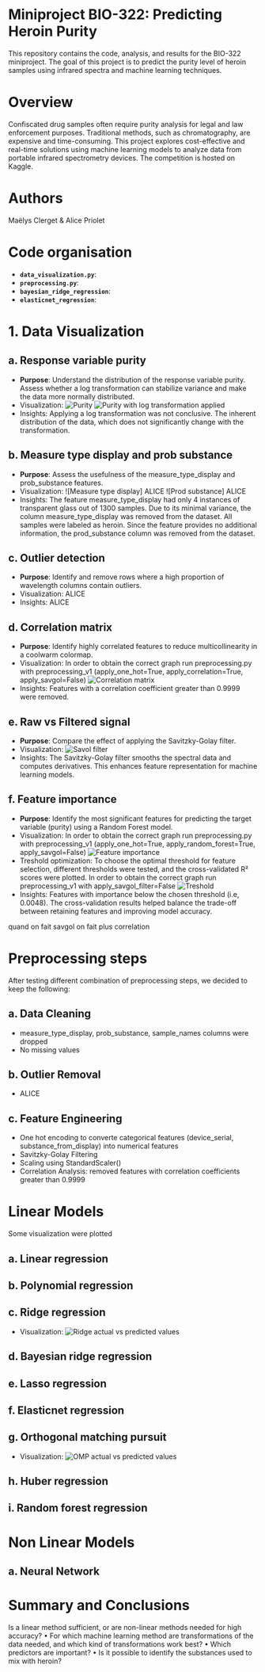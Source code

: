 # Miniproject BIO-322: Predicting Heroin Purity
This repository contains the code, analysis, and results for the BIO-322 miniproject. The goal of this project is to predict the purity level of heroin samples using infrared spectra and machine learning techniques.

# Overview 
Confiscated drug samples often require purity analysis for legal and law enforcement purposes. Traditional methods, such as chromatography, are expensive and time-consuming. This project explores cost-effective and real-time solutions using machine learning models to analyze data from portable infrared spectrometry devices. The competition is hosted on Kaggle.

# Authors
Maëlys Clerget & Alice Priolet 

# Code organisation 

- **`data_visualization.py`**: 
- **`preprocessing.py`**: 
- **`bayesian_ridge_regression`**: 
- **`elasticnet_regression`**: 

# 1. Data Visualization

## a. Response variable purity 
- **Purpose**: Understand the distribution of the response variable purity. Assess whether a log transformation can stabilize variance and make the data more normally distributed.
- Visualization: 
![Purity](response_variable.png)
![Purity with log transformation applied](response_variable_log.png)
- Insights: Applying a log transformation was not conclusive. The inherent distribution of the data, which does not significantly change with the transformation.

## b. Measure type display and prob substance
- **Purpose**: Assess the usefulness of the measure_type_display and prob_substance features.
- Visualization: 
![Measure type display] ALICE
![Prod substance] ALICE
- Insights: The feature measure_type_display had only 4 instances of transparent glass out of 1300 samples. Due to its minimal variance, the column measure_type_display was removed from the dataset. All samples were labeled as heroin. Since the feature provides no additional information, the prod_substance column was removed from the dataset.

## c. Outlier detection 
- **Purpose**: Identify and remove rows where a high proportion of wavelength columns contain outliers.
- Visualization: ALICE
- Insights: ALICE

## d. Correlation matrix 
- **Purpose**: Identify highly correlated features to reduce multicollinearity in a coolwarm colormap. 
- Visualization: In order to obtain the correct graph run preprocessing.py with preprocessing_v1 (apply_one_hot=True, apply_correlation=True, apply_savgol=False)
![Correlation matrix](Plots/correlation_matrix.png)
- Insights: Features with a correlation coefficient greater than 0.9999 were removed.

## e. Raw vs Filtered signal 
- **Purpose**: Compare the effect of applying the Savitzky-Golay filter.
- Visualization:
![Savol filter](Plots/savitzky_golay_filter.png)
- Insights: The Savitzky-Golay filter smooths the spectral data and computes derivatives. This enhances feature representation for machine learning models.

## f. Feature importance 
- **Purpose**: Identify the most significant features for predicting the target variable (purity) using a Random Forest model.
- Visualization: In order to obtain the correct graph run preprocessing.py with preprocessing_v1 (apply_one_hot=True, apply_random_forest=True, apply_savgol=False)
![Feature importance](Plots/feature_importances.png)
- Treshold optimization: To choose the optimal threshold for feature selection, different thresholds were tested, and the cross-validated R² scores were plotted. In order to obtain the correct graph run preprocessing_v1 with apply_savgol_filter=False
![Treshold](Plots/treshold_RF.png)
- Insights: Features with importance below the chosen threshold (i.e, 0.0048). The cross-validation results helped balance the trade-off between retaining features and improving model accuracy.

quand on fait savgol on fait plus correlation 

# Preprocessing steps 
After testing different combination of preprocessing steps, we decided to keep the following:

## a. Data Cleaning 
- measure_type_display, prob_substance, sample_names columns were dropped 
- No missing values 

## b. Outlier Removal 
- ALICE

## c. Feature Engineering
- One hot encoding to converte categorical features (device_serial, substance_from_display) into numerical features 
- Savitzky-Golay Filtering
- Scaling using StandardScaler()
- Correlation Analysis: removed features with correlation coefficients greater than 0.9999

# Linear Models 
Some visualization were plotted 
## a. Linear regression 
## b. Polynomial regression 
## c. Ridge regression 
- Visualization: 
![Ridge actual vs predicted values](Plots/Ridge.png)
## d. Bayesian ridge regression
## e. Lasso regression 
## f. Elasticnet regression 
## g. Orthogonal matching pursuit 
- Visualization: 
![OMP actual vs predicted values](Plots/OMP.png)
## h. Huber regression 
## i. Random forest regression 

# Non Linear Models 
## a. Neural Network 

# Summary and Conclusions 
Is a linear method sufficient, or are non-linear methods needed for high accuracy?
• For which machine learning method are transformations of the data needed, and which kind of transformations work best?
• Which predictors are important?
• Is it possible to identify the substances used to mix with heroin?